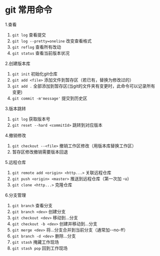 # git 常用命令
1.查看 
   1. `git log` 查看提交
   2. `git log --pretty=oneline` 改变查看格式
   3. `git reflog` 查看所有改动
   4. `git status` 查看当前版本状况  

2.创建版本库
   1. `git init` 初始化git仓库
   2. `git add <file>` 添加文件到暂存区（若已有，替换为修改过的）
   3. `git add .` 全部添加到暂存区(当git的文件夹有变更时，此命令可以记录所有变更)
   4. `git commit -m'message'` 提交到历史区

3.版本跳转
   1. `git log` 获取版本号
   2. `git reset --hard <commitId>` 跳转到对应版本
   
4.撤销修改
   1. `git checkout --<file>` 撤销工作区修改（用版本库替换工作区）
   2. 暂存区修改撤销需要版本回退
   
5.远程仓库
   1. `git remote add <origin> <http...>` 关联远程仓库
   2. `git push <origin> <master>` 推送到远程仓库（第一次加 -u）
   3. `git clone <http...>` 克隆仓库
   
6.分支管理  
   1. `git branch` 查看分支
   2. `git branch <dev>` 创建分支
   3. `git checkout <dev>` 移动到...分支
   4. `git checkout -b <dev>` 创建并移动到...分支
   5. `git merge <dev>` 将...分支合并到当前分支（通常加--no-ff）
   6. `git branch -d <dev>` 删除...分支  
   7. `git stash` 掩藏工作现场
   8. `git stash pop` 回到工作现场 
